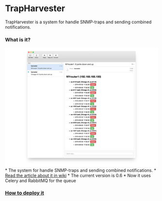 # TrapHarvester #
TrapHarvester is a system for handle SNMP-traps and sending combined notifications.

### What is it? ###
<img src="https://raw.githubusercontent.com/Pavel-Polyakov/trapharvester/master/Img/Screenshot1.png" alt="TrapHarvester"/>
* The system for handle SNMP-traps and sending combined notifications.
* <a href="https://github.com/Pavel-Polyakov/trapharvester/wiki/Why-Trap-Harvester-is-needed-and-how-it-works%3F"> Read the article about it in wiki</a>
* The current version is 0.6
* Now it uses Celery and RabbitMQ for the queue

### <a href="https://github.com/Pavel-Polyakov/trapharvester/wiki#-how-do-i-can-deploy-it-on-my-network-">How to deploy it</a> ###
